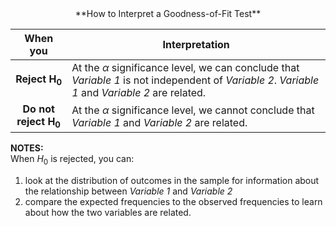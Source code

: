 <center> **How to Interpret a Goodness-of-Fit Test**
</center>

| **When you** | **Interpretation** | 
|:---:|-----|
| **Reject $\mathbf{H_0}$** | At the $\alpha$ significance level, we can conclude that *Variable 1* is not independent of *Variable 2*. *Variable 1* and *Variable 2* are related. |
| **Do not reject $\mathbf{H_0}$** | At the $\alpha$ significance level, we cannot conclude that *Variable 1* and *Variable 2* are related. |
    
    
**NOTES:**    
When $H_0$  is rejected, you can:  
1) look at the distribution of outcomes in the sample for information about the relationship between *Variable 1* and *Variable 2*  
2) compare the expected frequencies to the observed frequencies to learn about how the two variables are related.

